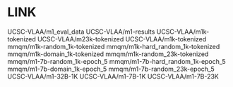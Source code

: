 # LINK

UCSC-VLAA/m1_eval_data
UCSC-VLAA/m1-results
UCSC-VLAA/m1k-tokenized
UCSC-VLAA/m23k-tokenized
UCSC-VLAA/m1k-tokenized
mmqm/m1k-random_1k-tokenized
mmqm/m1k-hard_random_1k-tokenized
mmqm/m1k-domain_1k-tokenized
mmqm/m1k-random_23k-tokenized
mmqm/m1-7b-random_1k-epoch_5
mmqm/m1-7b-hard_random_1k-epoch_5
mmqm/m1-7b-domain_1k-epoch_5
mmqm/m1-7b-random_23k-epoch_5
UCSC-VLAA/m1-32B-1K
UCSC-VLAA/m1-7B-1K
UCSC-VLAA/m1-7B-23K